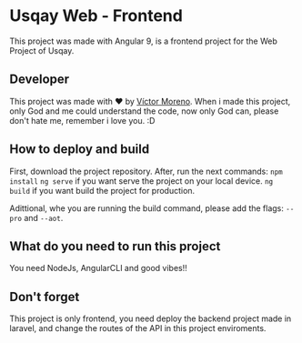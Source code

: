 # Usqay Web - Frontend

This project was made with Angular 9, is a frontend project for the Web Project of Usqay.

## Developer

This project was made with ♥ by [Víctor Moreno](https://www.facebook.com/vmorenoz/).
When i made this project, only God and me could understand the code, now only God can, please don't hate me, remember i love you. :D

## How to deploy and build

First, download the project repository.
After, run the next commands:
`npm install`
`ng serve` if you want serve the project on your local device.
`ng build` if you want build the project for production.

Adittional, whe you are running the build command, please add the flags: `--pro` and `--aot`.

## What do you need to run this project

You need NodeJs, AngularCLI and good vibes!!

## Don't forget

This project is only frontend, you need deploy the backend project made in laravel, and change the routes of the API in this project enviroments.